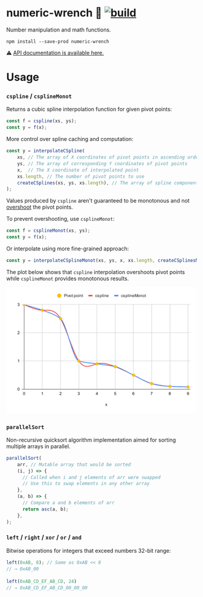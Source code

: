 # numeric-wrench 🔧 [![build](https://github.com/smikhalevski/numeric-wrench/actions/workflows/master.yml/badge.svg?branch=master&event=push)](https://github.com/smikhalevski/numeric-wrench/actions/workflows/master.yml)

Number manipulation and math functions.

```shell
npm install --save-prod numeric-wrench
```

⚠️ [API documentation is available here.](https://smikhalevski.github.io/numeric-wrench/)

# Usage

### `cspline` / `csplineMonot`

Returns a cubic spline interpolation function for given pivot points:

```ts
const f = cspline(xs, ys);
const y = f(x);
```

More control over spline caching and computation:

```ts
const y = interpolateCSpline(
    xs, // The array of X coordinates of pivot points in ascending order
    ys, // The array of corresponding Y coordinates of pivot points
    x,  // The X coordinate of interpolated point
    xs.length, // The number of pivot points to use
    createCSplines(xs, ys, xs.length), // The array of spline components
);
```

Values produced by `cspline` aren't guaranteed to be monotonous and not [overshoot](https://en.wikipedia.org/wiki/Overshoot_(signal)) the pivot points.

To prevent overshooting, use `csplineMonot`:

```ts
const f = csplineMonot(xs, ys);
const y = f(x);
```

Or interpolate using more fine-grained approach:

```ts
const y = interpolateCSplineMonot(xs, ys, x, xs.length, createCSplinesMonot(xs, ys, xs.length));
```

The plot below shows that `cspline` interpolation overshoots pivot points while `csplineMonot` provides monotonous results.

<img alt="cspline and csplineMonot comparison" src="./images/cspline.svg"/>

### `parallelSort`

Non-recursive quicksort algorithm implementation aimed for sorting multiple arrays in parallel.

```ts
parallelSort(
    arr, // Mutable array that would be sorted
    (i, j) => {
      // Called when i and j elements of arr were swapped
      // Use this to swap elements in any other array
    },
    (a, b) => {
      // Compare a and b elements of arr
      return asc(a, b);
    },
);
```

### `left` / `right` / `xor` / `or` / `and`

Bitwise operations for integers that exceed numbers 32-bit range:

```ts
left(0xAB, 8); // Same as 0xAB << 8
// → 0xAB_00 

left(0xAB_CD_EF_AB_CD, 24)
// → 0xAB_CD_EF_AB_CD_00_00_00
```
